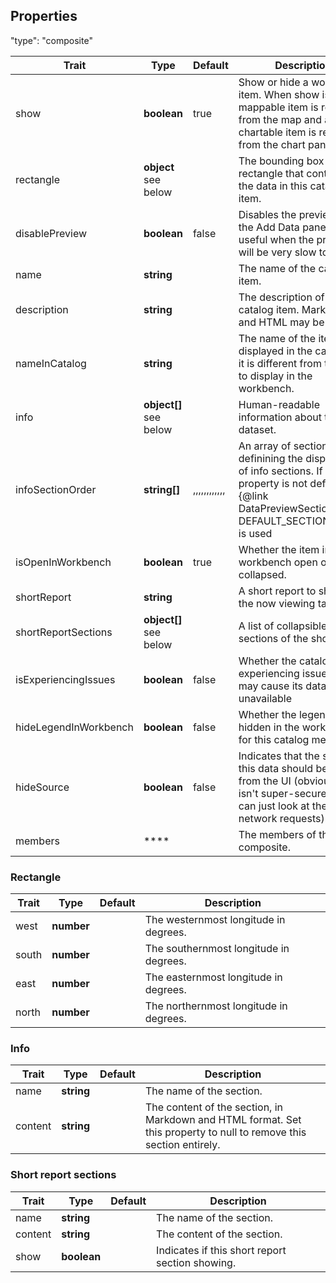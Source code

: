 




## Properties

"type": "composite"

| Trait | Type | Default | Description |
| ------ | ------ | ------ | ------ |
| show | **boolean** | true | Show or hide a workbench item. When show is false, a mappable item is removed from the map and a chartable item is removed from the chart panel. |
| rectangle | **object** <br> see below | | The bounding box rectangle that contains all the data in this catalog item. |
| disablePreview | **boolean** | false | Disables the preview on the Add Data panel. This is useful when the preview will be very slow to load. |
| name | **string** |  | The name of the catalog item. |
| description | **string** |  | The description of the catalog item. Markdown and HTML may be used. |
| nameInCatalog | **string** |  | The name of the item to be displayed in the catalog, if it is different from the one to display in the workbench. |
| info | **object[]** <br> see below | | Human-readable information about this dataset. |
| infoSectionOrder | **string[]** | ,,,,,,,,,,,, | An array of section titles definining the display order of info sections. If this property is not defined, {@link DataPreviewSections}'s DEFAULT_SECTION_ORDER is used |
| isOpenInWorkbench | **boolean** | true | Whether the item in the workbench open or collapsed. |
| shortReport | **string** |  | A short report to show on the now viewing tab. |
| shortReportSections | **object[]** <br> see below | | A list of collapsible sections of the short report |
| isExperiencingIssues | **boolean** | false | Whether the catalog item is experiencing issues which may cause its data to be unavailable |
| hideLegendInWorkbench | **boolean** | false | Whether the legend is hidden in the workbench for this catalog member. |
| hideSource | **boolean** | false | Indicates that the source of this data should be hidden from the UI (obviously this isn't super-secure as you can just look at the network requests). |
| members | **** |  | The members of this composite. |
 

### Rectangle
| Trait | Type | Default | Description |
| ------ | ------ | ------ | ------ |
| west | **number** |  | The westernmost longitude in degrees. |
| south | **number** |  | The southernmost longitude in degrees. |
| east | **number** |  | The easternmost longitude in degrees. |
| north | **number** |  | The northernmost longitude in degrees. |

### Info
| Trait | Type | Default | Description |
| ------ | ------ | ------ | ------ |
| name | **string** |  | The name of the section. |
| content | **string** |  | The content of the section, in Markdown and HTML format. Set this property to null to remove this section entirely. |

### Short report sections
| Trait | Type | Default | Description |
| ------ | ------ | ------ | ------ |
| name | **string** |  | The name of the section. |
| content | **string** |  | The content of the section. |
| show | **boolean** |  | Indicates if this short report section showing. |
